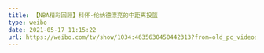```yaml
---
title: 【NBA精彩回顾】科怀·伦纳德漂亮的中距离投篮
type: weibo
date: 2021-05-17 11:15:22
url: https://weibo.com/tv/show/1034:4635630450442313?from=old_pc_videoshow
---
```


<!-- more -->